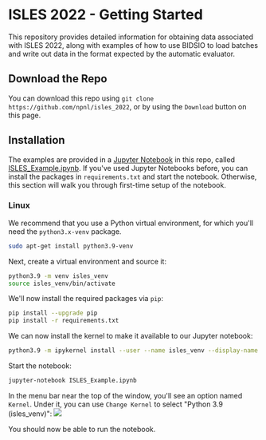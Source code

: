 # ISLES 2022 - Getting Started
This repository provides detailed information for obtaining data associated with ISLES 2022, along with examples
of how to use BIDSIO to load batches and write out data in the format expected by the automatic evaluator.

## Download the Repo
You can download this repo using `git clone https://github.com/npnl/isles_2022`, or by using the `Download` button
on this page.

## Installation
The examples are provided in a [Jupyter Notebook](https://jupyter.org/) in this repo, called 
[ISLES_Example.ipynb](ISLES_Example.ipynb). If you've used Jupyter Notebooks before, you can install the packages
in `requirements.txt` and start the notebook. Otherwise, this section will walk you through first-time setup of 
the notebook.  

### Linux
We recommend that you use a Python virtual environment, for which you'll need the `python3.x-venv` package.
```bash
sudo apt-get install python3.9-venv
```
Next, create a virtual environment and source it:  
```bash
python3.9 -m venv isles_venv
source isles_venv/bin/activate
```
We'll now install the required packages via `pip`:
```bash
pip install --upgrade pip
pip install -r requirements.txt
```
We can now install the kernel to make it available to our Jupyter notebook:
```bash
python3.9 -m ipykernel install --user --name isles_venv --display-name "Python 3.9 (isles_venv)"
 ```
Start the notebook:
```bash
jupyter-notebook ISLES_Example.ipynb
```
In the menu bar near the top of the window, you'll see an option named `Kernel`. Under it, you can use `Change Kernel`
to select "Python 3.9 (isles_venv)": 
![](images/isles_venv_kernel)

You should now be able to run the notebook.
